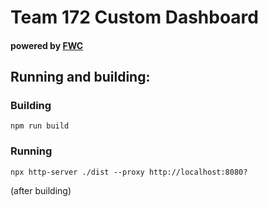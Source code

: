 # Team 172 Custom Dashboard
#### powered by [FWC](https://github.com/frc-web-components)

## Running and building:

### Building
`npm run build`

### Running
`npx http-server ./dist --proxy http://localhost:8080?`

(after building)
